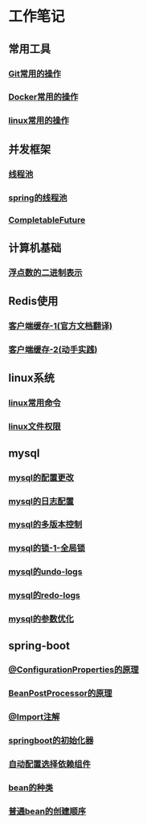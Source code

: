 # 工作笔记
## 常用工具
### [Git常用的操作](./doc/git.md)
### [Docker常用的操作](./doc/docker.md)
### [linux常用的操作](doc/linux/linux常用命令.md)

## 并发框架
### [线程池](./doc/threadpoolexecutor.md)
### [spring的线程池](./doc/threadpoolexecutor.md)
### [CompletableFuture](./doc/completablefuture.md)

## 计算机基础
### [浮点数的二进制表示](./doc/float-binary.md)

## Redis使用
### [客户端缓存-1(官方文档翻译)](./doc/float-binary.md)
### [客户端缓存-2(动手实践)](./doc/float-binary.md)

## linux系统
### [linux常用命令](doc/linux/linux常用命令.md)
### [linux文件权限](./doc/linux/linux文件权限.md)

## mysql
### [mysql的配置更改](doc/mysql/mysql的配置更改.md)
### [mysql的日志配置](doc/mysql/mysql的日志配置.md)
### [mysql的多版本控制](doc/mysql/mysql的多版本控制.md)
### [mysql的锁-1-全局锁](doc/mysql/mysql的多版mysql的锁-1-全局锁.md)
### [mysql的undo-logs](doc/mysql/mysql的undo-logs.md)
### [mysql的redo-logs](doc/mysql/mysql的redo-logs.md)
### [mysql的参数优化](doc/mysql/mysql的配置优化.md)

## spring-boot
### [@ConfigurationProperties的原理](doc/springboot/@ConfigurationProperties的原理.md)
### [BeanPostProcessor的原理](doc/springboot/BeanPostProcessor.md)
### [@Import注解](doc/springboot/@Import注解.md)
### [springboot的初始化器](doc/springboot/springboot的初始化器.md)
### [自动配置选择依赖组件](doc/springboot/自动配置选择依赖组件.md)
### [bean的种类](doc/springboot/bean的种类.md)
### [普通bean的创建顺序](doc/springboot/普通bean的创建顺序.md)

